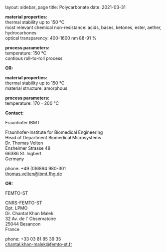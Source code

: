 layout: sidebar_page
title: Polycarbonate
date: 2021-03-31

__material properties:__  	
thermal stability up to	150 °C  
most relevant chemical non-resistance:	acids, bases, ketones, ester, aether, hydrocarbones  
optical transparency:	400-1600 nm 88-91 %  



	
__process parameters:__  	
temperature:	150 °C    	
contious roll-to-roll process


__OR:__

__material properties:__  	
thermal stability up to	150 °C  	
material structure:	amorphous  


__process parameters:__  	
temperature:	170 - 200 °C
<!--break-->
__Contact:__


Fraunhofer IBMT

Fraunhofer-Institute for Biomedical Engineering  
Head of Department Biomedical Microsystems  
Dr. Thomas Velten   
Ensheimer Strasse 48   
66386 St. Ingbert   
Germany  

phone: +49 (0)6894 980-301  
thomas.velten@ibmt.fhg.de  


__OR:__

FEMTO-ST

CNRS-FEMTO-ST  
Dpt. LPMO  
Dr. Chantal Khan Malek  
32 Av. de l' Observatoire  
25044 Besancon  
France  

phone: +33 03 81 85 39 35  
chantal.khan-malek@femto-st.fr